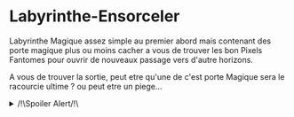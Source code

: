 # Labyrinthe-Ensorceler
Labyrinthe Magique assez simple au premier abord mais contenant des porte magique plus ou moins cacher a vous de trouver les bon Pixels Fantomes pour ouvrir de nouveaux passage vers d'autre horizons.

A vous de trouver la sortie, peut etre qu'une de c'est porte Magique sera le racourcie ultime ? ou peut etre un piege... 

<details>
   <summary>/!\Spoiler Alert/!\</summary>
   Ce Labyrinthe auras certains passage labyrintyque mais attention dans quelque couloir des porte peuvent etre legerement visible mais ou est sa clé?? Bien fouillez le couloir pour truc le pixel Fantome qui ouvrira la porte.

  Vous pouvais trouver si vous cherchez bien des passage invisible a l'oeil nu ! Les trouverais vous ?

  Mais faite bien attention ! vous pourriez trés bien vous perdre dans une boucle infinie....
  <details>
     <summary>Indice</summary>
     il pourrais y avoir un Pixel Fantome qui vous ferais revenir avant cette boucle.
  </details>

  
  
  A vous decouvrir la sortie, aurait vous de la chance ou resterais vous piéger! Mouahhahah!!!
  </details>
